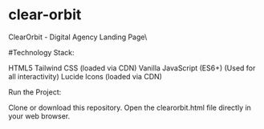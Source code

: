 # clear-orbit 
ClearOrbit - Digital Agency Landing Page\

#Technology Stack:

HTML5
Tailwind CSS (loaded via CDN)
Vanilla JavaScript (ES6+) (Used for all interactivity)
Lucide Icons (loaded via CDN)

Run the Project:

Clone or download this repository.
Open the clearorbit.html file directly in your web browser.
